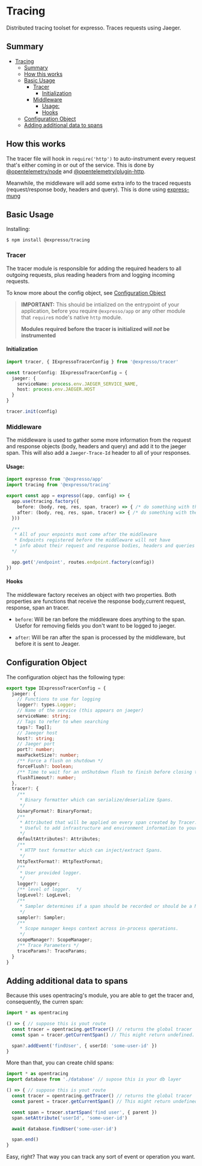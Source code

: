 # Tracing

Distributed tracing toolset for expresso. Traces requests using Jaeger.

## Summary
- [Tracing](#tracing)
  - [Summary](#summary)
  - [How this works](#how-this-works)
  - [Basic Usage](#basic-usage)
    - [Tracer](#tracer)
      - [Initialization](#initialization)
    - [Middleware](#middleware)
      - [Usage:](#usage)
      - [Hooks](#hooks)
  - [Configuration Object](#configuration-object)
  - [Adding additional data to spans](#adding-additional-data-to-spans)

## How this works

The tracer file will hook in `require('http')` to auto-instrument
every request that's either coming in or out of the service. This is done by [@opentelemetry/node](https://www.npmjs.com/package/@opentelemetry/node) and [@opentelemetry/plugin-http](https://www.npmjs.com/package/@opentelemetry/plugin-http).

Meanwhile, the middleware will add some extra info to the traced
requests (request/response body, headers and query). This is done using [express-mung](https://www.npmjs.com/package/express-mung)

## Basic Usage

Installing:

`$ npm install @expresso/tracing`

### Tracer

The tracer module is responsible for adding the required headers to all outgoing requests, plus reading headers from and logging incoming requests.

To know more about the config object, see [Configuration Object](#configuration-object)

> **IMPORTANT:** This should be intialized on the entrypoint of your application,
> before you require `@expresso/app` or any other module that `require`s node's native `http` module.
>
> **Modules required before the tracer is initialized will *not* be instrumented**


#### Initialization

```typescript
import tracer, { IExpressoTracerConfig } from '@expresso/tracer'

const tracerConfig: IExpressoTracerConfig = {
  jaeger: {
    serviceName: process.env.JAEGER_SERVICE_NAME,
    host: process.env.JAEGER.HOST
  }
}

tracer.init(config)
```

### Middleware

The middleware is used to gather some more information from the request and response objects (body, headers and query)
and add it to the jaeger span. This will also add a `Jaeger-Trace-Id` header to all of your responses.

#### Usage:

```typescript
import expresso from '@expresso/app'
import tracing from '@expresso/tracing'

export const app = expresso((app, config) => {
  app.use(tracing.factory({
    before: (body, req, res, span, tracer) => { /* do something with the parameters here */ },
    after: (body, req, res, span, tracer) => { /* do something with the parameters here */ }
  }))

  /**
   * All of your enpoints must come after the middleware
   * Endpoints registered before the middleware will not have
   * info about their request and response bodies, headers and queries
  */

  app.get('/endpoint', routes.endpoint.factory(config))
})
```

#### Hooks

The middleware factory receives an object with two properties.
Both properties are functions that receive the response body,current request, response, span an tracer.

- `before`: Will be ran before the middleware does anything to the span. Usefor for removing fields you don't want to be logged to jaeger.

- `after`: Will be ran after the span is processed by the middleware, but before it is sent to Jeager.

## Configuration Object

The configuration object has the following type:

```typescript
export type IExpressoTracerConfig = {
  jaeger: {
    // Functions to use for logging
    logger?: types.Logger;
    // Name of the service (this appears on jaeger)
    serviceName: string;
    // Tags to refer to when searching
    tags?: Tag[];
    // Jaeeger host
    host?: string;
    // Jaeger port
    port?: number;
    maxPacketSize?: number;
    /** Force a flush on shutdown */
    forceFlush?: boolean;
    /** Time to wait for an onShutdown flush to finish before closing the sender */
    flushTimeout?: number;
  },
  tracer?: {
    /**
     * Binary formatter which can serialize/deserialize Spans.
     */
    binaryFormat?: BinaryFormat;
    /**
     * Attributed that will be applied on every span created by Tracer.
     * Useful to add infrastructure and environment information to your spans.
     */
    defaultAttributes?: Attributes;
    /**
     * HTTP text formatter which can inject/extract Spans.
     */
    httpTextFormat?: HttpTextFormat;
    /**
     * User provided logger.
     */
    logger?: Logger;
    /** level of logger.  */
    logLevel?: LogLevel;
    /**
     * Sampler determines if a span should be recorded or should be a NoopSpan.
     */
    sampler?: Sampler;
    /**
     * Scope manager keeps context across in-process operations.
     */
    scopeManager?: ScopeManager;
    /** Trace Parameters */
    traceParams?: TraceParams;
  }
}
```

## Adding additional data to spans

Because this uses opentracing's module, you are able to get the tracer and, consequently, the curren span:

```typescript
import * as opentracing

() => { // suppose this is yout route
  const tracer = opentracing.getTracer() // returns the global tracer
  const span = tracer.getCurrentSpan() // This might return undefined. Be careful!

  span?.addEvent('findUser', { userId: 'some-user-id' })
}
```

More than that, you can create child spans:

```typescript
import * as opentracing
import database from './database' // supose this is your db layer

() => { // suppose this is yout route
  const tracer = opentracing.getTracer() // returns the global tracer
  const parent = tracer.getCurrentSpan() // This might return undefined. Be careful!

  const span = tracer.startSpan('find user', { parent })
  span.setAttribute('userId', 'some-user-id')

  await database.findUser('some-user-id')

  span.end()
}
```

Easy, right? That way you can track any sort of event or operation you want.
